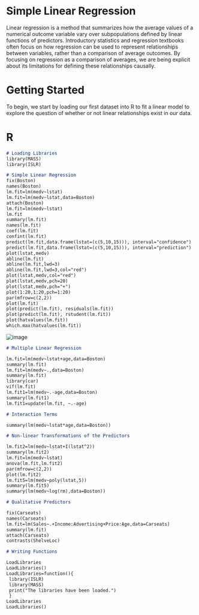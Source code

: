 # Simple Linear Regression

Linear regression is a method that summarizes how the average values of a numerical outcome variable vary over subpopulations defined by linear functions of predictors. Introductory statistics and regression textbooks often focus on how regression can be used to represent relationships between variables, rather than a comparison of average outcomes. By focusing on regression as a comparison of averages, we are being explicit about its limitations for defining these relationships causally.

# Getting Started

To begin, we start by loading our first dataset into R to fit a linear model to explore the question of whether or not linear relationships exist in our data.

# R
```markdown
# Loading Libraries
library(MASS)
library(ISLR)

```

```markdown
# Simple Linear Regression
fix(Boston)
names(Boston)
lm.fit=lm(medv~lstat)
lm.fit=lm(medv~lstat,data=Boston)
attach(Boston)
lm.fit=lm(medv~lstat)
lm.fit
summary(lm.fit)
names(lm.fit)
coef(lm.fit)
confint(lm.fit)
predict(lm.fit,data.frame(lstat=(c(5,10,15))), interval="confidence")
predict(lm.fit,data.frame(lstat=(c(5,10,15))), interval="prediction")
plot(lstat,medv)
abline(lm.fit)
abline(lm.fit,lwd=3)
abline(lm.fit,lwd=3,col="red")
plot(lstat,medv,col="red")
plot(lstat,medv,pch=20)
plot(lstat,medv,pch="+")
plot(1:20,1:20,pch=1:20)
par(mfrow=c(2,2))
plot(lm.fit)
plot(predict(lm.fit), residuals(lm.fit))
plot(predict(lm.fit), rstudent(lm.fit))
plot(hatvalues(lm.fit))
which.max(hatvalues(lm.fit))

```
![image](https://user-images.githubusercontent.com/58537175/70355914-15b28180-1828-11ea-8c28-8f1dc1b8fd00.png)

```markdown
# Multiple Linear Regression

lm.fit=lm(medv~lstat+age,data=Boston)
summary(lm.fit)
lm.fit=lm(medv~.,data=Boston)
summary(lm.fit)
library(car)
vif(lm.fit)
lm.fit1=lm(medv~.-age,data=Boston)
summary(lm.fit1)
lm.fit1=update(lm.fit, ~.-age)

```

```markdown
# Interaction Terms

summary(lm(medv~lstat*age,data=Boston))

```

```markdown
# Non-linear Transformations of the Predictors

lm.fit2=lm(medv~lstat+I(lstat^2))
summary(lm.fit2)
lm.fit=lm(medv~lstat)
anova(lm.fit,lm.fit2)
par(mfrow=c(2,2))
plot(lm.fit2)
lm.fit5=lm(medv~poly(lstat,5))
summary(lm.fit5)
summary(lm(medv~log(rm),data=Boston))

```

```markdown
# Qualitative Predictors

fix(Carseats)
names(Carseats)
lm.fit=lm(Sales~.+Income:Advertising+Price:Age,data=Carseats)
summary(lm.fit)
attach(Carseats)
contrasts(ShelveLoc)


```

```markdown
# Writing Functions

LoadLibraries
LoadLibraries()
LoadLibraries=function(){
 library(ISLR)
 library(MASS)
 print("The libraries have been loaded.")
 }
LoadLibraries
LoadLibraries()


```


